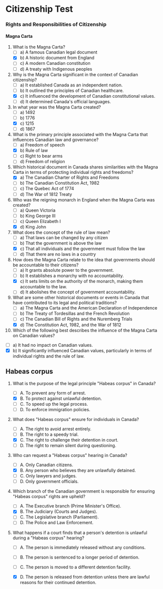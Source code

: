 # Citizenship Test

### Rights and Responsibilities of Citizenship

#### Magna Carta

1. What is the Magna Carta?
   - [ ] a) A famous Canadian legal document
   - [x] b) A historic document from England
   - [ ] c) A modern Canadian constitution
   - [ ] d) A treaty with Indigenous peoples

2. Why is the Magna Carta significant in the context of Canadian citizenship?
   - [ ] a) It established Canada as an independent nation.
   - [ ] b) It outlined the principles of Canadian healthcare.
   - [x] c) It influenced the development of Canadian constitutional values.
   - [ ] d) It determined Canada's official languages.

3. In what year was the Magna Carta created?
   - [ ] a) 1492
   - [ ] b) 1776
   - [x] c) 1215
   - [ ] d) 1867

4. What is the primary principle associated with the Magna Carta that influences Canadian law and governance?
   - [ ] a) Freedom of speech
   - [x] b) Rule of law
   - [ ] c) Right to bear arms
   - [ ] d) Freedom of religion

5. Which historical document in Canada shares similarities with the Magna Carta in terms of protecting individual rights and freedoms?
   - [x] a) The Canadian Charter of Rights and Freedoms
   - [ ] b) The Canadian Constitution Act, 1982
   - [ ] c) The Quebec Act of 1774
   - [ ] d) The War of 1812 Treaty

6. Who was the reigning monarch in England when the Magna Carta was created?
   - [ ] a) Queen Victoria
   - [ ] b) King George III
   - [ ] c) Queen Elizabeth I
   - [x] d) King John

7. What does the concept of the rule of law mean?
   - [ ] a) That laws can be changed by any citizen
   - [ ] b) That the government is above the law
   - [x] c) That all individuals and the government must follow the law
   - [ ] d) That there are no laws in a country

8. How does the Magna Carta relate to the idea that governments should be accountable to their citizens?
   - [ ] a) It grants absolute power to the government.
   - [ ] b) It establishes a monarchy with no accountability.
   - [x] c) It sets limits on the authority of the monarch, making them accountable to the law.
   - [ ] d) It abolishes the concept of government accountability.

9. What are some other historical documents or events in Canada that have contributed to its legal and political traditions?
   - [ ] a) The Magna Carta and the American Declaration of Independence
   - [ ] b) The Treaty of Tordesillas and the French Revolution
   - [ ] c) The Canadian Bill of Rights and the Nuremberg Trials
   - [x] d) The Constitution Act, 1982, and the War of 1812

10. Which of the following best describes the influence of the Magna Carta on Canadian values?
   - [ ] a) It had no impact on Canadian values.
   - [x] b) It significantly influenced Canadian values, particularly in terms of individual rights and the rule of law.

## Habeas corpus

1. What is the purpose of the legal principle "Habeas corpus" in Canada?

   - [ ] A. To prevent any form of arrest.
   - [x] B. To protect against unlawful detention.
   - [ ] C. To speed up the legal process.
   - [ ] D. To enforce immigration policies.

2. What does "Habeas corpus" ensure for individuals in Canada?

   - [ ] A. The right to avoid arrest entirely.
   - [ ] B. The right to a speedy trial.
   - [x] C. The right to challenge their detention in court.
   - [ ] D. The right to remain silent during questioning.

3. Who can request a "Habeas corpus" hearing in Canada?

   - [ ] A. Only Canadian citizens.
   - [x] B. Any person who believes they are unlawfully detained.
   - [ ] C. Only lawyers and judges.
   - [ ] D. Only government officials.

4. Which branch of the Canadian government is responsible for ensuring "Habeas corpus" rights are upheld?

   - [ ] A. The Executive branch (Prime Minister's Office).
   - [x] B. The Judiciary (Courts and Judges).
   - [ ] C. The Legislative branch (Parliament).
   - [ ] D. The Police and Law Enforcement.

5. What happens if a court finds that a person's detention is unlawful during a "Habeas corpus" hearing?

   - [ ] A. The person is immediately released without any conditions.
   - [ ] B. The person is sentenced to a longer period of detention.
   - [ ] C. The person is moved to a different detention facility.
   - [x] D. The person is released from detention unless there are lawful reasons for their continued detention.

